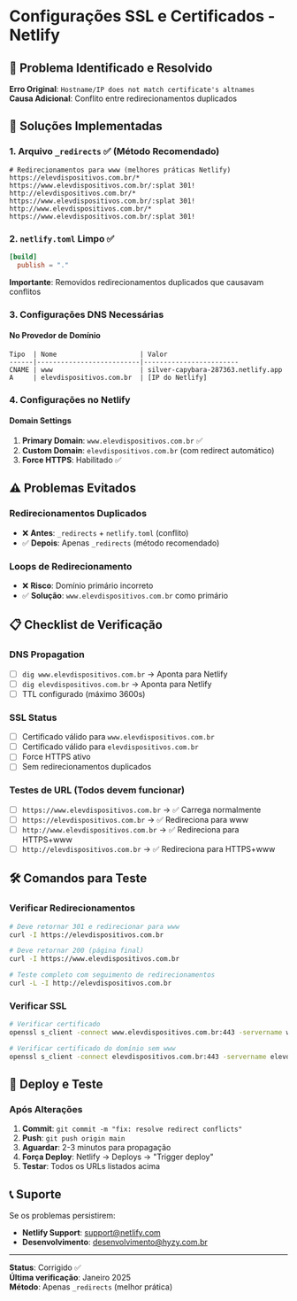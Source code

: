 # Configurações SSL e Certificados - Netlify

## 🚨 Problema Identificado e Resolvido
**Erro Original**: `Hostname/IP does not match certificate's altnames`  
**Causa Adicional**: Conflito entre redirecionamentos duplicados

## 🔧 Soluções Implementadas

### 1. Arquivo `_redirects` ✅ (Método Recomendado)
```
# Redirecionamentos para www (melhores práticas Netlify)
https://elevdispositivos.com.br/* https://www.elevdispositivos.com.br/:splat 301!
http://elevdispositivos.com.br/* https://www.elevdispositivos.com.br/:splat 301!
http://www.elevdispositivos.com.br/* https://www.elevdispositivos.com.br/:splat 301!
```

### 2. `netlify.toml` Limpo ✅
```toml
[build]
  publish = "."
```
**Importante**: Removidos redirecionamentos duplicados que causavam conflitos

### 3. Configurações DNS Necessárias

#### No Provedor de Domínio
```
Tipo  | Nome                     | Valor
------|--------------------------|------------------------
CNAME | www                      | silver-capybara-287363.netlify.app
A     | elevdispositivos.com.br  | [IP do Netlify]
```

### 4. Configurações no Netlify

#### Domain Settings
1. **Primary Domain**: `www.elevdispositivos.com.br` ✅
2. **Custom Domain**: `elevdispositivos.com.br` (com redirect automático)
3. **Force HTTPS**: Habilitado ✅

## ⚠️ Problemas Evitados

### Redirecionamentos Duplicados
- ❌ **Antes**: `_redirects` + `netlify.toml` (conflito)
- ✅ **Depois**: Apenas `_redirects` (método recomendado)

### Loops de Redirecionamento
- ❌ **Risco**: Domínio primário incorreto
- ✅ **Solução**: `www.elevdispositivos.com.br` como primário

## 📋 Checklist de Verificação

### DNS Propagation
- [ ] `dig www.elevdispositivos.com.br` → Aponta para Netlify
- [ ] `dig elevdispositivos.com.br` → Aponta para Netlify
- [ ] TTL configurado (máximo 3600s)

### SSL Status
- [ ] Certificado válido para `www.elevdispositivos.com.br`
- [ ] Certificado válido para `elevdispositivos.com.br`
- [ ] Force HTTPS ativo
- [ ] Sem redirecionamentos duplicados

### Testes de URL (Todos devem funcionar)
- [ ] `https://www.elevdispositivos.com.br` → ✅ Carrega normalmente
- [ ] `https://elevdispositivos.com.br` → ✅ Redireciona para www
- [ ] `http://www.elevdispositivos.com.br` → ✅ Redireciona para HTTPS+www
- [ ] `http://elevdispositivos.com.br` → ✅ Redireciona para HTTPS+www

## 🛠️ Comandos para Teste

### Verificar Redirecionamentos
```bash
# Deve retornar 301 e redirecionar para www
curl -I https://elevdispositivos.com.br

# Deve retornar 200 (página final)
curl -I https://www.elevdispositivos.com.br

# Teste completo com seguimento de redirecionamentos
curl -L -I http://elevdispositivos.com.br
```

### Verificar SSL
```bash
# Verificar certificado
openssl s_client -connect www.elevdispositivos.com.br:443 -servername www.elevdispositivos.com.br

# Verificar certificado do domínio sem www
openssl s_client -connect elevdispositivos.com.br:443 -servername elevdispositivos.com.br
```

## 🚀 Deploy e Teste

### Após Alterações
1. **Commit**: `git commit -m "fix: resolve redirect conflicts"`
2. **Push**: `git push origin main`
3. **Aguardar**: 2-3 minutos para propagação
4. **Força Deploy**: Netlify → Deploys → "Trigger deploy"
5. **Testar**: Todos os URLs listados acima

## 📞 Suporte
Se os problemas persistirem:
- **Netlify Support**: support@netlify.com
- **Desenvolvimento**: desenvolvimento@hyzy.com.br

---
**Status**: Corrigido ✅  
**Última verificação**: Janeiro 2025  
**Método**: Apenas `_redirects` (melhor prática) 